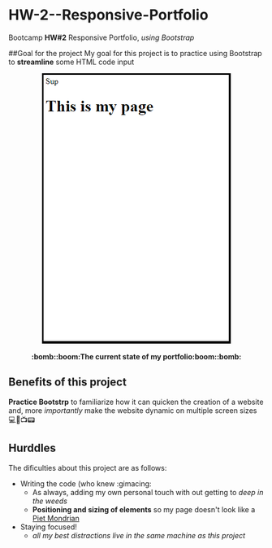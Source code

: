 # HW-2--Responsive-Portfolio
Bootcamp **HW#2** Responsive Portfolio, *using Bootstrap*

##Goal for the project
My goal for this project is to practice using Bootstrap to **streamline** some HTML code input

<p align="center">
  <img alt="Front page of my site place holder" src=sitePlaceHolder2.PNG>
    </p>
<p align="center">
  <strong>:bomb::boom:The current state of my portfolio:boom::bomb:</strong>
    </p>
    
## Benefits of this project
**Practice Bootstrp** to familiarize how it can quicken the creation of a website and, more *importantly* make the website dynamic on multiple screen sizes :computer::iphone::tv::pager:

## Hurddles 
The dificulties about this project are as follows:
- Writing the code (who knew :gimacing:
  - As always, adding my own personal touch with out getting to *deep in the weeds*
  - **Positioning and sizing of elements** so my page doesn't look like a [Piet Mondrian](https://upload.wikimedia.org/wikipedia/commons/thumb/a/a4/Piet_Mondriaan%2C_1930_-_Mondrian_Composition_II_in_Red%2C_Blue%2C_and_Yellow.jpg/800px-Piet_Mondriaan%2C_1930_-_Mondrian_Composition_II_in_Red%2C_Blue%2C_and_Yellow.jpg)
- Staying focused!
  - *all my best distractions live in the same machine as this project*

